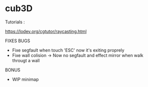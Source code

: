 # cub3D

Tutorials : 

https://lodev.org/cgtutor/raycasting.html

FIXES BUGS

- Fixe segfault when touch 'ESC' now it's exiting proprely
- Fixe wall colision -> Now no segfault and effect mirror when walk througt a wall

BONUS

- WIP minimap